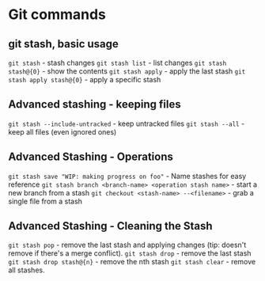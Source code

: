 # Git commands

## git stash, basic usage

`git stash` - stash changes
`git stash list` - list changes
`git stash stash@{0}` - show the contents
`git stash apply` - apply the last stash
`git stash apply stash@{0}` - apply a specific stash

## Advanced stashing - keeping files

`git stash --include-untracked` - keep untracked files
`git stash --all` - keep all files (even ignored ones)

## Advanced Stashing - Operations

`git stash save "WIP: making progress on foo"` - Name stashes for easy
reference
`git stash branch <branch-name> <operation stash name>` - start a new
branch from a stash
`git checkout <stash-name> --<filename>` - grab a single file from a stash

## Advanced Stashing - Cleaning the Stash

`git stash pop` - remove the last stash and applying changes (tip:
doesn't remove if there's a merge conflict).
`git stash drop` - remove the last stash
`git stash drop stash@{n}` - remove the nth stash
`git stash clear` - remove all stashes.
